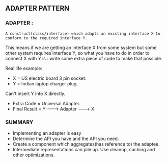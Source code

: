 ## ADAPTER PATTERN

### ADAPTER :
    A construct(class/interface) which adapts an existing interface X to conform to the required interface Y.

This means if we are getting an interface X from some system but some other system requires interface Y, so what you have to do in order to connect X with Y is : write some extra piece of code to make that possible.

Real life example:

- X = US electric board 3 pin socket.
- Y = Indian laptop charger plug.

Can't insert Y into X directly.

- Extra Code = Universal Adapter. 
- Final Result = Y ---> Adapter ---> X

### SUMMARY

- Implementing an adapter is easy
- Determine the API you have and the API you need.
- Create a component which aggregates(has reference to) the adaptee.
- Intermediate representations can pile up. Use cleanup, caching and other optimizations.